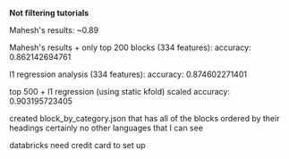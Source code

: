 
**Not filtering tutorials** 

Mahesh's results: ~0.89

Mahesh's results + only top 200 blocks (334 features): 
accuracy: 0.862142694761

l1 regression analysis (334 features): 
accuracy: 0.874602271401


top 500 + l1 regression (using static kfold) scaled
accuracy: 0.903195723405



created block_by_category.json that has all of the blocks ordered by their headings 
certainly no other languages that I can see

databricks need credit card to set up 